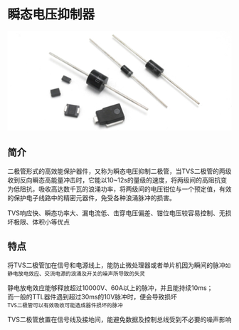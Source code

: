 # 瞬态电压抑制器
![Pasted image 20210531180426](../../../../pictures/Pasted%20image%2020210531180426.png)
## 简介
二极管形式的高效能保护器件，又称为瞬态电压抑制二极管，当TVS二极管的两级收到反向瞬态高能量冲击时，它能以10~12s的量级的速度，将两级间的高阻抗变为低阻抗，吸收高达数千瓦的浪涌功率，将两级间的电压钳位与一个预定值，有效的保护电子线路中的精密元器件，免受各种浪涌脉冲的损害。

TVS响应快、瞬态功率大、漏电流低、击穿电压偏差、钳位电压较容易控制、无损坏极限、体积小等优点  

## 特点
将TVS二极管加在信号和电源线上，能防止微处理器或者单片机因为瞬间的脉冲`如静电放电效应、交流电源的浪涌及开关的噪声所导致的失灵`  

静电放电效应能够释放超过10000V、60A以上的脉冲，并且能持续10ms；  
而一般的TTL器件遇到超过30ms的10V脉冲时，便会导致损坏    
`TVS二极管可以有效吸收可能造成器件损坏的脉冲`  

TVS二极管放置在信号线及接地间，能避免数据及控制总线受到不必要的噪声影响  




